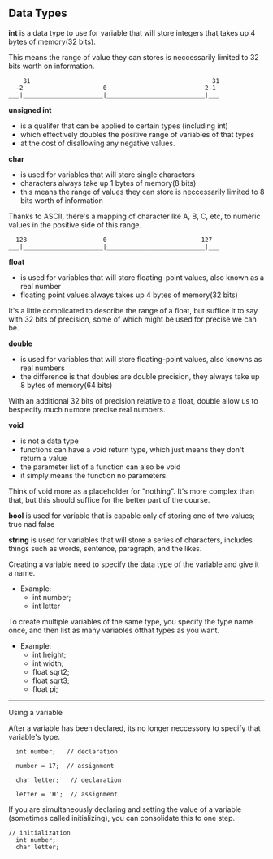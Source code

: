 ## Data Types

**int** is a data type to use for variable that will store integers that takes up 4 bytes of memory(32 bits).

This means the range of value they can stores is neccessarily limited to 32 bits worth on information.
``` 
    31                                                  31
  -2                      0                           2-1
___|______________________|___________________________|___
```
**unsigned int** 
- is a qualifer that can be applied to certain types (including int) 
- which effectively doubles the positive range of variables of that types
- at the cost of disallowing any negative values.

**char**
- is used for variables that will store single characters
- characters always take up 1 bytes of memory(8 bits)
- this means the range of values they can store is neccessarily limited to 8 bits worth of information

Thanks to ASCII, there's a mapping of character lke A, B, C, etc, to numeric values in the positive side of this range. 
``` 
 -128                     0                          127
___|______________________|___________________________|___
```
**float** 
- is used for variables that will store floating-point values, also known as a real number
- floating point values always takes up 4 bytes of memory(32 bits)

It's a little complicated to describe the range of a float, but suffice it to say 
with 32 bits of precision, some of which might be used for precise we can be. 

**double**
- is used for variables that will store floating-point values, also knowns as real numbers
- the difference is that doubles are double precision, they always take up 8 bytes of memory(64 bits)

With an additional 32 bits of precision relative to a float, 
double allow us to bespecify much n=more precise real numbers.

**void**
- is not a data type
- functions can have a void return type, which just means they don't return a value
- the parameter list of a function can also be void 
- it simply means the function no parameters.

Think of void more as a placeholder for "nothing". It's more complex than that, 
but this should suffice for the better part of the course.

**bool** is used for variable that is capable only of storing one of two values; true nad false

**string** is used for variables that will store a series of characters, includes things such as words, 
sentence, paragraph, and the likes.

Creating a variable need to specify the data type of the variable and give it a name.
- Example:
  - int number;
  - int letter
  
To create multiple variables of the same type, you specify the type name once, 
and then list as many variables ofthat types as you want.
- Example:
  - int height;
  - int width;
  - float sqrt2;
  - float sqrt3;
  - float pi;
___

Using a variable

After a variable has been declared, its no longer neccessory to specify that variable's type.
```
  int number;   // declaration
  
  number = 17;  // assignment
  
  char letter;   // declaration
  
  letter = 'H';  // assignment
```
If you are simultaneously declaring and setting the value of a variable (sometimes called initializing), 
you can consolidate this to one step.
```
// initialization
  int number; 
  char letter;
```
